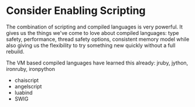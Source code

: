# Consider Enabling Scripting

The combination of scripting and compiled languages is very powerful. It gives us the things we've come to love about compiled languages: type safety, performance, thread safety options, consistent memory model while also giving us the flexibility to try something new quickly without a full rebuild.

The VM based compiled languages have learned this already: jruby, jython, ironruby, ironpython

* chaiscript
* angelscript
* luabind
* SWIG
